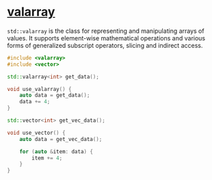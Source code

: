 # [valarray](https://en.cppreference.com/w/cpp/numeric/valarray)

`std::valarray` is the class for representing and manipulating arrays of values. It supports element-wise mathematical operations and various forms of generalized subscript operators, slicing and indirect access.

```cpp
#include <valarray>
#include <vector>

std::valarray<int> get_data();

void use_valarray() {
    auto data = get_data();
    data += 4;
}

std::vector<int> get_vec_data();

void use_vector() {
    auto data = get_vec_data();

    for (auto &item: data) {
        item += 4;
    }
}
```